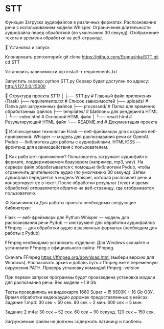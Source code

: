 # STT
Функции
Загрузка аудиофайлов в различных форматах.
Распознавание речи с использованием модели Whisper.
Ограничение длительности аудиофайла перед обработкой (по умолчанию 30 секунд).
Отображение текста и времени обработки на веб-странице.


🚀 Установка и запуск

Клонировать репозиторий:
git clone https://github.com/Esnnushka/STT.git
cd STT

Установить зависимости
pip install -r requirements.txt

Запустить сервер:
python STT.py
Сервер будет доступен по адресу: http://127.0.0.1:5000

📂 Структура проекта
STT/
│
├── STT.py                # Главный файл приложения (Flask)
├── requirements.txt      # Список зависимостей
├── uploads/              # Папка для загруженных файлов
├── processed/            # Папка для временно обработанных файлов
├── templates/            # Шаблоны для рендеринга HTML
│   └── index.html        # Основной HTML файл
│   └── result.html       # Результирующий HTML файл
└── README.md             # Документация проекта

🔧 Используемые технологии
Flask — веб-фреймворк для создания веб-приложений.
Whisper — модель для распознавания речи от OpenAI.
Pydub — библиотека для работы с аудиофайлами.
HTML/CSS — фронтенд для взаимодействия с пользователем.

📝 Как работает приложение?
Пользователь загружает аудиофайл в формате, поддерживаемом браузером (например, mp3, wav).
На сервере файл обрабатывается с помощью библиотеки Pydub, чтобы ограничить длительность аудио (по умолчанию 30 секунд).
Затем аудиофайл передается в модель Whisper, которая распознает речь и конвертирует ее в текст.
После обработки результат (текст и время обработки) отправляется обратно на веб-страницу, где отображается пользователю.

⚙️ Зависимости
Для работы проекта необходимы следующие библиотеки:

Flask — веб-фреймворк для Python
Whisper — модель для распознавания речи
Pydub — инструмент для обработки аудиофайлов
FFmpeg — для обработки аудио в различных форматах (необходим для работы с Pydub)

FFmpeg необходимо установить отдельно:
Для Windows скачайте и установите FFmpeg с официального сайта: FFmpeg.

Скачать FFmpeg https://ffmpeg.org/download.html (выбери версию для Windows).
Распаковать архив и добавь путь к ffmpeg.exe в переменную окружения PATH.
Проверь установку командой ffmpeg -version

При первом запуске программы будет произведена установка модели для распознания речи. Вес модели ~1.9 Gb

Тесты проводились на видеокарте 1660 Super + I5 9600K + 16 Gb ОЗУ.
Время обработки видео/аудио дорожек предоставленных в кейсах:
Задание 1.mp4: 
    30 сек ~ 50 сек.
    60 сек ~ 2 мин. 
    600 сек ~ 5 мин.  

Задание 2.m4a: 
    30 сек ~ 52 сек.
    60 сек ~ 90 секунд. 
    120 сек ~ 150 сек.

Загружаемые файлы не должны содержать латиницу и пробелы.